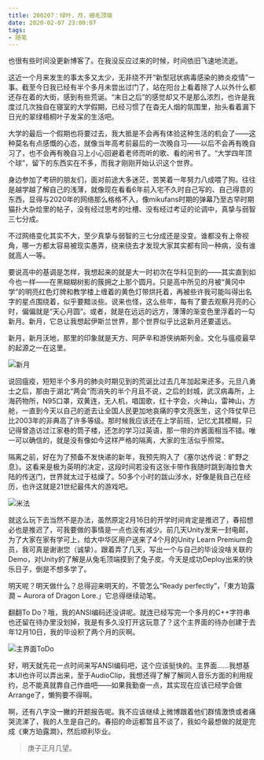 ```yaml
---
title: 200207：绿叶，月，细毛顶端
date: 2020-02-07 23:00:07
tags:
- 随笔
---
```

也很有些时间没更新博客了。在我没反应过来的时候，时间依旧飞速地流逝。

这近一个月来发生的事太多又太少，无非绕不开“新型冠状病毒感染的肺炎疫情”一事。截至今日我已经有半个多月未尝出过门了，站在阳台上看着除了人以外什么都还存在着的大街，感到有些荒诞。“末日之后”的感觉却又不是那么浓烈，也许是我度过几次独自在寝室的大学假期，已经习惯了在杳无人烟的氛围里，抬头看着漏下日光的翠绿梧桐叶子发呆的生活吧。

大学的最后一个假期也将要过去，我大抵是不会再有体验这种生活的机会了——这种莫名有点感慨的心态，就像当年高考前最后的一次晚自习——以后不会再有晚自习了，也不会再有晚自习上小心回避着老师而听的歌、看的闲书了。“大学四年顶个球”，留下的东西实在不多，而我才刚刚开始认识这个世界。

身边参加了考研的朋友们，面对前途大多迷茫，苦笑着一年努力八成喂了狗。往往是越学越了解自己的浅薄，就像现在看看6年前入宅不久时自己写的、自己得意的东西，显得与2020年的网络那么格格不入，像mikufans时期的弹幕乃至古早时期猫扑大杂烩里的帖子，没有经过思考的吐槽、没有经过考证的论调中，真挚与弱智三七分成。

不过网络变化其实不大，至少真挚与弱智的三七分成还是没变。谁都没有上帝视角，哪一方都太容易被现实愚弄，绕来绕去才发现大家其实都有同一种病，没有谁就高人一等。

<!--more-->

要说高中的基调是怎样，我想起来的就是大一时初次在华科见到的——其实直到如今也一样——在黑糊糊树影的簇拥之上那个圆月。只是高中所见的月被“黄冈中学”的明亮红色灯牌和教学楼上缠着的黄色灯带烘托着，再被些许我可能叫得出名字的星点围绕着，似乎要黯淡些。说来也怪，这么些年，每有了要去观察月亮的心时，偏偏就是“天心月圆”。或者，就是在远远的远方，薄薄的渐变色里浮着的一勾新月。新月，它总让我想起伊斯兰世界，那个世界似乎比这新月还要遥远。

新月，新月沃地，那里的印象就是天方、阿萨辛和游侠纳斯列金。文化与瘟疫最早的起源之一在这里。

![新月](https://images.hakurei.red/CRgwvaHt1qonkpN.jpg)

说回瘟疫，短短半个多月的肺炎时期见到的荒诞比过去几年加起来还多。元旦八勇士之后，那由于湖北“两会”而消失的半个月且不说，之后的封城，武汉病毒所，上海药物所，N95口罩，双黄连，无人机，唱国歌，红十字会，火神山，雷神山，方舱，一直到今天以自己的逝去让全国人民更加地哀痛的李文亮医生，这个阵仗早已比2003年的非典高了许多等级。那时候我应该还在上学前班，记忆尤其模糊，只记得曾造访过江家巷的筒子楼，还怎的学习过英语，那一带的炸酱面相当不错。唯一可以确信的，就是没有像如今这样严格的隔离，大家的生活似乎照常。

隔离之前，好在为了预备不发快递的新年，我预先购入了《塞尔达传说：旷野之息》。这看来是极为英明的决定，这段时间若没有这张卡带作我随时跳到海拉鲁大陆的传送门，世界就太过于枯燥了。50多个小时的跋山涉水，好像是我自己在经历，也许这就是21世纪最伟大的游戏吧。

![米法](https://images.hakurei.red/P5poIKaDeCj8mSt.jpg)

就这么玩下去当然不是办法，虽然原定2月16日的开学时间肯定是推迟了，春招想必也是推迟了，可我要做的事情是一点也没有减少。前几天Unity发来一封电邮，为了大家在家有学可上，给大中华区用户送来了4个月的Unity Learn Premium会员，我可真是谢谢您（诚挚）。跟着弄了几天，写出一个与自己的毕设没啥关联的Demo，对Unity的了解是从兔毛顶端摸到了兔子皮。今天是成功Deploy出来的快乐日子，倒是不想多学了。

明天呢？明天做什么？总得迎来明天的，不管怎么“Ready perfectly”，「東方珀露澗 ~ Aurora of Dragon Lore.」它总得继续动笔。

翻翻To Do？哦，我的ANSI编码还没讲呢。就连已经写完一个多月的C++字符串也还留在待办里没划掉，我是有多久没打开这玩意了？这个主界面的待办创建于去年12月10日，我的毕设积了两个月的灰啊。

![主界面ToDo](https://images.hakurei.red/hwvXZ6KmbzTtA4k.jpg)

好，明天就先花一点时间来写ANSI编码吧，这个应该挺快的。主界面……我想基本UI也许可以弄出来，至于AudioClip，我想还得了解了解同人音乐方面的利用规约，总不能真就靠自己作曲吧——如果我勤奋一点，其实现在应该已经学会做Arrange了，懒狗要不得啊。

啊，还有八字没一撇的开题报告呢。我不应该继续上微博跟着他们群情激愤或者痛哭流涕了，我的人生是自己的。春招的命运都暂且不谈了，我如今最想做的就是完成《東方珀露澗》，然后顺利毕业。

> 庚子正月几望。
